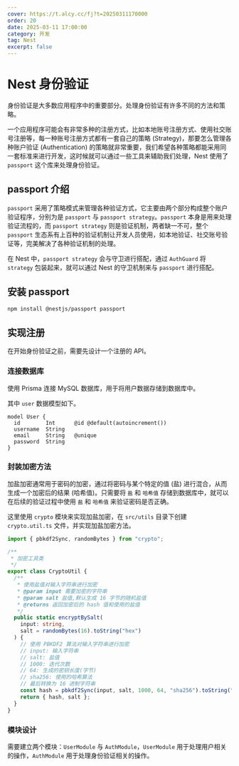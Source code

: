 ```yaml
---
cover: https://t.alcy.cc/fj?t=20250311170000
order: 20
date: 2025-03-11 17:00:00
category: 开发
tag: Nest
excerpt: false
---
```


# Nest 身份验证

身份验证是大多数应用程序中的重要部分。处理身份验证有许多不同的方法和策略。

一个应用程序可能会有非常多种的注册方式，比如本地账号注册方式、使用社交账号注册等，每一种账号注册方式都有一套自己的策略 (Strategy)，那要怎么管理各种账户验证 (Authentication) 的策略就非常重要，我们希望各种策略都能采用同一套标准来进行开发，这时候就可以通过一些工具来辅助我们处理，Nest 使用了 `passport` 这个库来处理身份验证。

## passport 介绍

`passport` 采用了策略模式来管理各种验证方式，它主要由两个部分构成整个账户验证程序，分别为是 `passport` 与 `passport strategy`。`passport` 本身是用来处理验证流程的，而 `passport strategy` 则是验证机制，两者缺一不可，整个 `passport` 生态系有上百种的验证机制让开发人员使用，如本地验证、社交账号验证等，完美解决了各种验证机制的处理。

在 Nest 中，`passport strategy` 会与守卫进行搭配，通过 `AuthGuard` 将 `strategy` 包装起来，就可以通过 Nest 的守卫机制来与 `passport` 进行搭配。

## 安装 passport

```sh
npm install @nestjs/passport passport
```

## 实现注册

在开始身份验证之前，需要先设计一个注册的 API。

### 连接数据库

使用 Prisma 连接 MySQL 数据库，用于将用户数据存储到数据库中。

其中 `user` 数据模型如下。

```schema
model User {
  id        Int      @id @default(autoincrement())
  username  String
  email     String   @unique
  password  String
}
```

### 封装加密方法

加盐加密通常用于密码的加密，通过将密码与某个特定的值 (盐) 进行混合，从而生成一个加密后的结果 (哈希值)。只需要将 `盐` 和 `哈希值` 存储到数据库中，就可以在后续的验证过程中使用 `盐` 和 `哈希值` 来验证密码是否正确。

这里使用 `crypto` 模块来实现加盐加密，在 `src/utils` 目录下创建 `crypto.util.ts` 文件，并实现加盐加密方法。

```typescript
import { pbkdf2Sync, randomBytes } from "crypto";

/**
 * 加密工具类
 */
export class CryptoUtil {
  /**
   * 使用盐值对输入字符串进行加密
   * @param input 需要加密的字符串
   * @param salt 盐值,默认生成 16 字节的随机盐值
   * @returns 返回加密后的 hash 值和使用的盐值
   */
  public static encryptBySalt(
    input: string,
    salt = randomBytes(16).toString("hex")
  ) {
    // 使用 PBKDF2 算法对输入字符串进行加密
    // input: 输入字符串
    // salt: 盐值
    // 1000: 迭代次数
    // 64: 生成的密钥长度(字节)
    // sha256: 使用的哈希算法
    // 最后转换为 16 进制字符串
    const hash = pbkdf2Sync(input, salt, 1000, 64, "sha256").toString("hex");
    return { hash, salt };
  }
}
```

### 模块设计

需要建立两个模块：`UserModule` 与 `AuthModule`，`UserModule` 用于处理用户相关的操作，`AuthModule` 用于处理身份验证相关的操作。

